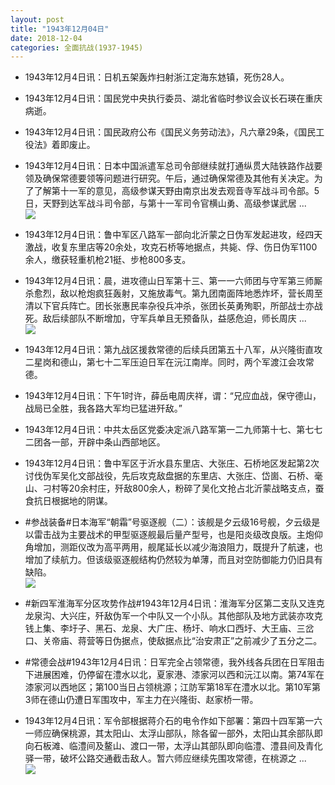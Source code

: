 ```yaml
---
layout: post
title: "1943年12月04日"
date: 2018-12-04
categories: 全面抗战(1937-1945)
---
```


<meta name="referrer" content="no-referrer" />

- 1943年12月4日讯：日机五架轰炸扫射浙江定海东沊镇，死伤28人。 

- 1943年12月4日讯：国民党中央执行委员、湖北省临时参议会议长石瑛在重庆病逝。 

- 1943年12月4日讯：国民政府公布《国民义务劳动法》，凡六章29条，《国民工役法》着即废止。 

- 1943年12月4日讯：日本中国派遣军总司令部继续就打通纵贯大陆铁路作战要领及确保常德要领等问题进行研究。午后，通过确保常德及其他有关决定。为了了解第十一军的意见，高级参谋天野由南京出发去观音寺军战斗司令部。5日，天野到达军战斗司令部，与第十一军司令官横山勇、高级参谋武居 ... <br/><img src="https://wx1.sinaimg.cn/large/aca367d8ly1fxuyru6ceaj20c80hraae.jpg" />

- 1943年12月4日讯：鲁中军区八路军一部向北沂蒙之日伪军发起进攻，经四天激战，收复东里店等20余处，攻克石桥等地据点，共毙、俘、伤日伪军1100余人，缴获轻重机枪21挺、步枪800多支。 

- 1943年12月4日讯：晨，进攻德山日军第十三、第一一六师团与守军第三师厮杀愈烈，敌以枪炮疯狂轰射，又施放毒气。第九团南面阵地悉炸坏，营长周至清以下官兵阵亡。团长张惠民率杂役兵冲杀，张团长英勇殉职，所部战士亦战死。敌后续部队不断增加，守军兵单且无预备队，益感危迫，师长周庆 ... <br/><img src="https://wx1.sinaimg.cn/large/aca367d8ly1fxuv9eqtqaj20c80aymx9.jpg" />

- 1943年12月4日讯：第九战区援救常德的后续兵团第五十八军，从兴隆街直攻二星岗和德山，第七十二军压迫日军在沅江南岸。同时，两个军渡江会攻常德。 

- 1943年12月4日讯：下午1时许，薛岳电周庆祥，谓：“兄应血战，保守德山，战局已全胜，我各路大军均已猛进歼敌。” 

- 1943年12月4日讯：中共太岳区党委决定派八路军第一二九师第十七、第七七二团各一部，开辟中条山西部地区。 

- 1943年12月4日讯：鲁中军区于沂水县东里店、大张庄、石桥地区发起第2次讨伐伪军吴化文部战役，先后攻克敌盘据的东里店、大张庄、岱崮、石桥、毫山、刁村等20余村庄，歼敌800余人，粉碎了吴化文抢占北沂蒙战略支点，蚕食抗日根据地的阴谋。 

- #参战装备#日本海军“朝霜”号驱逐舰（二）：该舰是夕云级16号舰，夕云级是以雷击战为主要战术的甲型驱逐舰最后量产型号，也是阳炎级改良版。主炮仰角增加，测距仪改为高平两用，舰尾延长以减少海浪阻力，既提升了航速，也增加了续航力。但该级驱逐舰结构仍然较为单薄，而且对空防御能力仍旧具有缺陷。 <br/><img src="https://wx3.sinaimg.cn/large/aca367d8ly1fxuhf9sz79j20iu0jvdl3.jpg" />

- #新四军淮海军分区攻势作战#1943年12月4日讯：淮海军分区第二支队又连克龙泉沟、大兴庄，歼敌伪军一个中队又一个小队。其他部队及地方武装亦攻克钱上集、李圩子、黑石、龙泉、大广庄、杨圩、响水口西圩、大王庙、三岔口、关帝庙、蒋营等日伪据点，使敌据点比“治安肃正”之前减少了五分之二。 

- #常德会战#1943年12月4日讯：日军完全占领常德，我外线各兵团在日军阻击下进展困难，仍停留在澧水以北，夏家港、漆家河以西和沅江以南。第74军在漆家河以西地区；第100当日占领桃源；江防军第18军在澧水以北。第10军第3师在德山仍遭日军围攻中，军主力在兴隆街、赵家桥一带。 

- 1943年12月4日讯：军令部根据蒋介石的电令作如下部署：第四十四军第一六一师应确保桃源，其太阳山、太浮山部队，除各留一部外，太阳山其余部队即向石板滩、临澧间及鳌山、渡口一带，太浮山其部队即向临澧、澧县间及青化驿一带，破坏公路交通截击敌人。暂六师应继续先围攻常德，在桃源之 ... <br/><img src="https://wx3.sinaimg.cn/large/aca367d8ly1fxuc7n2jrfj20c80cwq33.jpg" />

